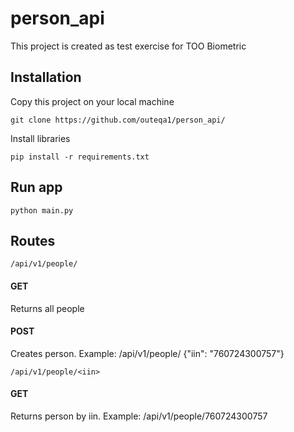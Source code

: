 # person_api
This project is created as test exercise for ТОО Biometric

## Installation

Copy this project on your local machine 
```
git clone https://github.com/outeqa1/person_api/
```
Install libraries
```
pip install -r requirements.txt
```
## Run app
```
python main.py
```
## Routes
```
/api/v1/people/
```
#### GET 
Returns all people
#### POST 
Creates person.
Example: /api/v1/people/ {"iin": "760724300757"}

```
/api/v1/people/<iin>
```
#### GET 
Returns person by iin.
Example: /api/v1/people/760724300757
